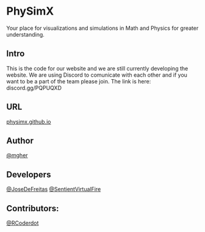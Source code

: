 # PhySimX

Your place for visualizations and simulations in Math and Physics for greater understanding.

## Intro
This is the code for our website and we are still currently developing the website. We are using Discord to comunicate with each other and if you want to be a part of the team please join. The link is here:  discord.gg/PQPUQXD

## URL
[physimx.github.io](https://physimx.github.io)

## Author 
[@mgher](https://github.com/mgher)

## Developers
[@JoseDeFreitas](https://github.com/JoseDeFreitas)
[@SentientVirtualFire](https://github.com/SentientVirtualFire)

## Contributors:
[@RCoderdot](https://github.com/RCoderdot)
